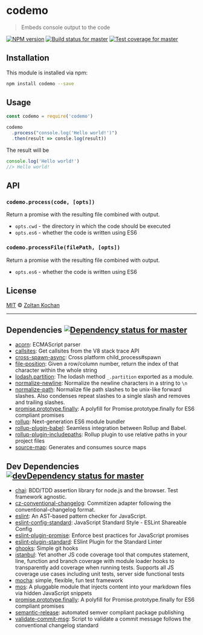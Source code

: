 <!--@'# ' + package.name-->
# codemo
<!--/@-->

<!--@'> ' + package.description-->
> Embeds console output to the code
<!--/@-->

<!--@shields.flatSquare('npm', 'travis', 'coveralls')-->
[![NPM version](https://img.shields.io/npm/v/codemo.svg?style=flat-square)](https://www.npmjs.com/package/codemo)
[![Build status for master](https://img.shields.io/travis/zkochan/codemo/master.svg?style=flat-square)](https://travis-ci.org/zkochan/codemo)
[![Test coverage for master](https://img.shields.io/coveralls/zkochan/codemo/master.svg?style=flat-square)](https://coveralls.io/r/zkochan/codemo?branch=master)
<!--/@-->

<!--@installation()-->
## Installation

This module is installed via npm:

``` sh
npm install codemo --save
```
<!--/@-->

## Usage

```js
const codemo = require('codemo')

codemo
  .process("console.log('Hello world!')")
  .then(result => consle.log(result))
```

The result will be

```js
console.log('Hello world!')
//> Hello world!
```

## API

### `codemo.process(code, [opts])`

Return a promise with the resulting file combined with output.

- `opts.cwd` - the directory in which the code should be executed
- `opts.es6` - whether the code is written using ES6

### `codemo.processFile(filePath, [opts])`

Return a promise with the resulting file combined with output.

- `opts.es6` - whether the code is written using ES6

<!--@license()-->
## License

[MIT](./LICENSE) © [Zoltan Kochan](http://kochan.io)
<!--/@-->

* * *

<!--@dependencies({ shield: 'flat-square' })-->
## Dependencies [![Dependency status for master](https://img.shields.io/david/zkochan/codemo/master.svg?style=flat-square)](https://david-dm.org/zkochan/codemo/master)

- [acorn](https://github.com/ternjs/acorn): ECMAScript parser
- [callsites](https://github.com/sindresorhus/callsites): Get callsites from the V8 stack trace API
- [cross-spawn-async](https://github.com/IndigoUnited/node-cross-spawn-async): Cross platform child_process#spawn
- [file-position](https://github.com/hughsk/file-position): Given a row/column number, return the index of that character within the whole string
- [lodash.partition](https://github.com/lodash/lodash): The lodash method `_.partition` exported as a module.
- [normalize-newline](https://github.com/sindresorhus/normalize-newline): Normalize the newline characters in a string to `\n`
- [normalize-path](https://github.com/jonschlinkert/normalize-path): Normalize file path slashes to be unix-like forward slashes. Also condenses repeat slashes to a single slash and removes and trailing slashes.
- [promise.prototype.finally](https://github.com/matthew-andrews/Promise.prototype.finally): A polyfill for Promise.prototype.finally for ES6 compliant promises
- [rollup](https://github.com/rollup/rollup): Next-generation ES6 module bundler
- [rollup-plugin-babel](https://github.com/rollup/rollup-plugin-babel): Seamless integration between Rollup and Babel.
- [rollup-plugin-includepaths](https://github.com/dot-build/rollup-plugin-includepaths): Rollup plugin to use relative paths in your project files
- [source-map](https://github.com/mozilla/source-map): Generates and consumes source maps

<!--/@-->

<!--@devDependencies({ shield: 'flat-square' })-->
## Dev Dependencies [![devDependency status for master](https://img.shields.io/david/dev/zkochan/codemo/master.svg?style=flat-square)](https://david-dm.org/zkochan/codemo/master#info=devDependencies)

- [chai](https://github.com/chaijs/chai): BDD/TDD assertion library for node.js and the browser. Test framework agnostic.
- [cz-conventional-changelog](https://github.com/commitizen/cz-conventional-changelog): Commitizen adapter following the conventional-changelog format.
- [eslint](https://github.com/eslint/eslint): An AST-based pattern checker for JavaScript.
- [eslint-config-standard](https://github.com/feross/eslint-config-standard): JavaScript Standard Style - ESLint Shareable Config
- [eslint-plugin-promise](https://github.com/xjamundx/eslint-plugin-promise): Enforce best practices for JavaScript promises
- [eslint-plugin-standard](https://github.com/xjamundx/eslint-plugin-standard): ESlint Plugin for the Standard Linter
- [ghooks](https://github.com/gtramontina/ghooks): Simple git hooks
- [istanbul](https://github.com/gotwarlost/istanbul): Yet another JS code coverage tool that computes statement, line, function and branch coverage with module loader hooks to transparently add coverage when running tests. Supports all JS coverage use cases including unit tests, server side functional tests
- [mocha](https://github.com/mochajs/mocha): simple, flexible, fun test framework
- [mos](https://github.com/zkochan/mos): A pluggable module that injects content into your markdown files via hidden JavaScript snippets
- [promise.prototype.finally](https://github.com/matthew-andrews/Promise.prototype.finally): A polyfill for Promise.prototype.finally for ES6 compliant promises
- [semantic-release](https://github.com/semantic-release/semantic-release): automated semver compliant package publishing
- [validate-commit-msg](https://github.com/kentcdodds/validate-commit-msg): Script to validate a commit message follows the conventional changelog standard

<!--/@-->

